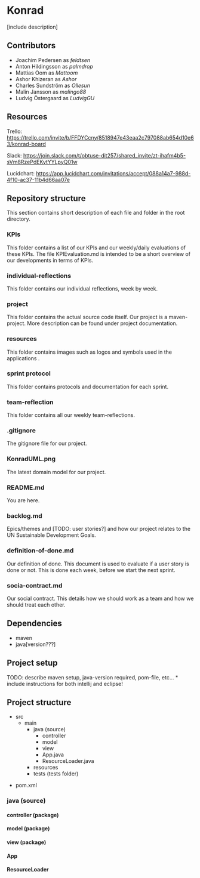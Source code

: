 # Konrad
[include description]

## Contributors
* Joachim Pedersen as *feldtsen*
* Anton Hildingsson as *palmdrop*
* Mattias Oom as *Mattoom*
* Ashor Khizeran as *Ashor*
* Charles Sundström as *Ollesun*
* Malin Jansson as *malingo88*
* Ludvig Östergaard as *LudvigGU*

## Resources
Trello: https://trello.com/invite/b/FFDYCcny/8518947e43eaa2c797088ab654d10e63/konrad-board

Slack: https://join.slack.com/t/obtuse-dit257/shared_invite/zt-ihafm4b5-sVm8RzePdEKytYYLpyQ01w

Lucidchart: https://app.lucidchart.com/invitations/accept/088a14a7-988d-4f10-ac37-11b4d66aa07e

## Repository structure
This section contains short description of each file and folder in the root directory.

### KPIs
This folder contains a list of our KPIs and our weekly/daily evaluations of these KPIs. The file KPIEvaluation.md is intended to be a short overview of our developments in terms of KPIs.

### individual-reflections
This folder contains our individual reflections, week by week.

### project
This folder contains the actual source code itself. Our project is a maven-project. More description can be found under project documentation.

### resources
This folder contains images such as logos and symbols used in the applications .

### sprint protocol
This folder contains protocols and documentation for each sprint. 

### team-reflection
This folder contains all our weekly team-reflections.

### .gitignore
The gitignore file for our project.

### KonradUML.png
The latest domain model for our project.

### README.md
You are here.

### backlog.md
Epics/themes and [TODO: user stories?] and how our project relates to the UN Sustainable Development Goals.

### definition-of-done.md
Our definition of done. This document is used to evaluate if a user story is done or not. This is done each week, before we start the next sprint.

### socia-contract.md
Our social contract. This details how we should work as a team and how we should treat each other.

## Dependencies
* maven
* java[version???]

## Project setup
TODO: describe maven setup, java-version required, pom-file, etc...
    * include instructions for both intellij and eclipse! 

## Project structure
- src
    - main
        - java (source)
            - controller
            - model
            - view
            - App.java
            - ResourceLoader.java
        - resources
        - tests (tests folder)
* pom.xml

### java (source)
#### controller (package)
#### model (package)
#### view (package)
#### App
#### ResourceLoader


